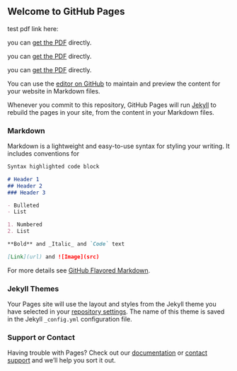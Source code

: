 ## Welcome to GitHub Pages

test pdf link here:

you can [get the PDF]({{https://github.com/Duane321/mlpp_test}}/TestPDFs/unigaussMLE-ex.pdf) directly.

you can [get the PDF]({{https://duane321.github.io/mlpp_test/}}/TestPDFs/unigaussMLE-ex.pdf) directly.

you can [get the PDF](https://duane321.github.io/mlpp_test/TestPDFs/unigaussMLE-ex.pdf) directly.

You can use the [editor on GitHub](https://github.com/Duane321/mlpp_test/edit/master/index.md) to maintain and preview the content for your website in Markdown files.

Whenever you commit to this repository, GitHub Pages will run [Jekyll](https://jekyllrb.com/) to rebuild the pages in your site, from the content in your Markdown files.

### Markdown

Markdown is a lightweight and easy-to-use syntax for styling your writing. It includes conventions for

```markdown
Syntax highlighted code block

# Header 1
## Header 2
### Header 3

- Bulleted
- List

1. Numbered
2. List

**Bold** and _Italic_ and `Code` text

[Link](url) and ![Image](src)
```

For more details see [GitHub Flavored Markdown](https://guides.github.com/features/mastering-markdown/).

### Jekyll Themes

Your Pages site will use the layout and styles from the Jekyll theme you have selected in your [repository settings](https://github.com/Duane321/mlpp_test/settings). The name of this theme is saved in the Jekyll `_config.yml` configuration file.

### Support or Contact

Having trouble with Pages? Check out our [documentation](https://help.github.com/categories/github-pages-basics/) or [contact support](https://github.com/contact) and we’ll help you sort it out.
